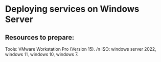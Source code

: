 # Deploying services on Windows Server

## Resources to prepare:
Tools: VMware Workstation Pro (Version 15). /n
ISO: windows server 2022, windows 11, windows 10, windows 7.
